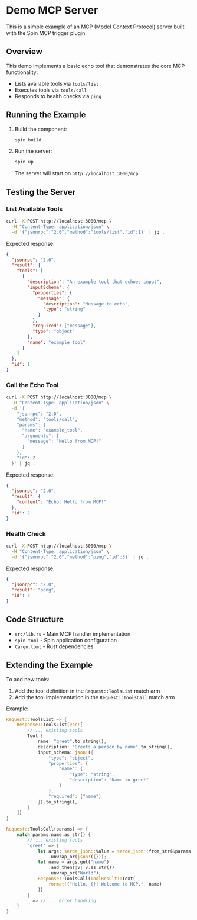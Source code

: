 # Demo MCP Server

This is a simple example of an MCP (Model Context Protocol) server built with the Spin MCP trigger plugin.

## Overview

This demo implements a basic echo tool that demonstrates the core MCP functionality:
- Lists available tools via `tools/list`
- Executes tools via `tools/call`
- Responds to health checks via `ping`

## Running the Example

1. Build the component:
   ```bash
   spin build
   ```

2. Run the server:
   ```bash
   spin up
   ```

   The server will start on `http://localhost:3000/mcp`

## Testing the Server

### List Available Tools

```bash
curl -X POST http://localhost:3000/mcp \
  -H "Content-Type: application/json" \
  -d '{"jsonrpc":"2.0","method":"tools/list","id":1}' | jq .
```

Expected response:
```json
{
  "jsonrpc": "2.0",
  "result": {
    "tools": [
      {
        "description": "An example tool that echoes input",
        "inputSchema": {
          "properties": {
            "message": {
              "description": "Message to echo",
              "type": "string"
            }
          },
          "required": ["message"],
          "type": "object"
        },
        "name": "example_tool"
      }
    ]
  },
  "id": 1
}
```

### Call the Echo Tool

```bash
curl -X POST http://localhost:3000/mcp \
  -H "Content-Type: application/json" \
  -d '{
    "jsonrpc": "2.0",
    "method": "tools/call",
    "params": {
      "name": "example_tool",
      "arguments": {
        "message": "Hello from MCP!"
      }
    },
    "id": 2
  }' | jq .
```

Expected response:
```json
{
  "jsonrpc": "2.0",
  "result": {
    "content": "Echo: Hello from MCP!"
  },
  "id": 2
}
```

### Health Check

```bash
curl -X POST http://localhost:3000/mcp \
  -H "Content-Type: application/json" \
  -d '{"jsonrpc":"2.0","method":"ping","id":3}' | jq .
```

Expected response:
```json
{
  "jsonrpc": "2.0",
  "result": "pong",
  "id": 3
}
```

## Code Structure

- `src/lib.rs` - Main MCP handler implementation
- `spin.toml` - Spin application configuration
- `Cargo.toml` - Rust dependencies

## Extending the Example

To add new tools:

1. Add the tool definition in the `Request::ToolsList` match arm
2. Add the tool implementation in the `Request::ToolsCall` match arm

Example:
```rust
Request::ToolsList => {
    Response::ToolsList(vec![
        // ... existing tools
        Tool {
            name: "greet".to_string(),
            description: "Greets a person by name".to_string(),
            input_schema: json!({
                "type": "object",
                "properties": {
                    "name": {
                        "type": "string",
                        "description": "Name to greet"
                    }
                },
                "required": ["name"]
            }).to_string(),
        }
    ])
}

Request::ToolsCall(params) => {
    match params.name.as_str() {
        // ... existing tools
        "greet" => {
            let args: serde_json::Value = serde_json::from_str(&params.arguments)
                .unwrap_or(json!({}));
            let name = args.get("name")
                .and_then(|v| v.as_str())
                .unwrap_or("World");
            Response::ToolsCall(ToolResult::Text(
                format!("Hello, {}! Welcome to MCP.", name)
            ))
        }
        _ => // ... error handling
    }
}
```